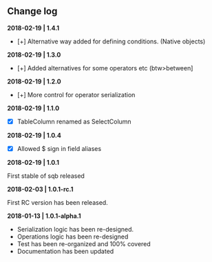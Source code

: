   
## Change log

**2018-02-19 | 1.4.1**

* [+] Alternative way added for defining conditions. (Native objects) 

**2018-02-19 | 1.3.0**

* [+] Added alternatives for some operators etc (btw>between]

**2018-02-19 | 1.2.0**

* [+] More control for operator serialization

**2018-02-19 | 1.1.0**

* [x] TableColumn renamed as SelectColumn

**2018-02-19 | 1.0.4**

* [x] Allowed $ sign in field aliases

**2018-02-19 | 1.0.1**
  
  First stable of sqb released


**2018-02-03 | 1.0.1-rc.1**

  First RC version has been released.


**2018-01-13 | 1.0.1-alpha.1**

- Serialization logic has been re-designed.
- Operations logic has been re-designed
- Test has been re-organized and 100% covered
- Documentation has been updated
